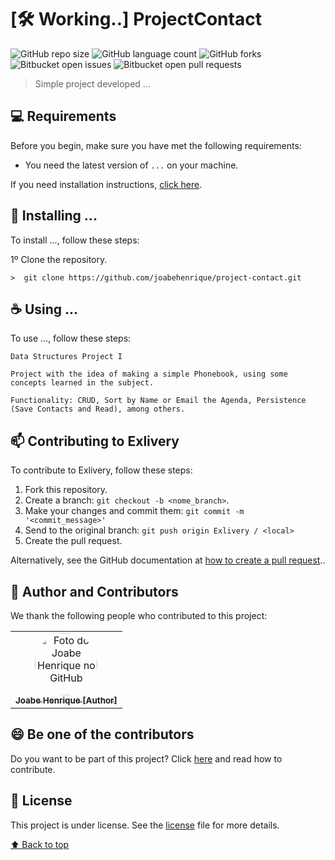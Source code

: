 # [:hammer_and_wrench: Working..] ProjectContact

![GitHub repo size](https://img.shields.io/github/repo-size/joabehenrique/project-contact?style=flat)
![GitHub language count](https://img.shields.io/github/languages/count/joabehenrique/project-contact?style=flat)
![GitHub forks](https://img.shields.io/github/forks/joabehenrique/project-contact?style=flat)
![Bitbucket open issues](https://img.shields.io/bitbucket/issues/joabehenrique/project-contact?style=flat)
![Bitbucket open pull requests](https://img.shields.io/bitbucket/pr-raw/joabehenrique/project-contact?style=flat)

> Simple project developed ...

## 💻 Requirements

Before you begin, make sure you have met the following requirements:

- You need the latest version of `...` on your machine.

If you need installation instructions, [click here]("...").

## 🚀 Installing ...

To install ..., follow these steps:

1º Clone the repository.

```
>  git clone https://github.com/joabehenrique/project-contact.git
```

## ☕ Using ...

To use ..., follow these steps:

```
Data Structures Project I

Project with the idea of making a simple Phonebook, using some concepts learned in the subject.

Functionality: CRUD, Sort by Name or Email the Agenda, Persistence (Save Contacts and Read), among others.
```

## 📫 Contributing to Exlivery

To contribute to Exlivery, follow these steps:

1. Fork this repository.
2. Create a branch: `git checkout -b <nome_branch>`.
3. Make your changes and commit them: `git commit -m '<commit_message>'`
4. Send to the original branch: `git push origin Exlivery / <local>`
5. Create the pull request.

Alternatively, see the GitHub documentation at [how to create a pull request](https://help.github.com/en/github/collaborating-with-issues-and-pull-requests/creating-a-pull-request)..

## 🤝 Author and Contributors

We thank the following people who contributed to this project:

<table>
  <tr>
    <td align="center">
      <a href="https://github.com/joabehenrique">
        <img src="https://avatars3.githubusercontent.com/u/64988299" width="100px" style="border-radius: 90px" alt="Foto do Joabe Henrique no GitHub"/><br>
        <sub>
          <b>Joabe Henrique [Author]</b>
        </sub>
      </a>
    </td>
  </tr>
</table>

## 😄 Be one of the contributors<br>

Do you want to be part of this project? Click [here](https://github.com/joabehenrique/project-contact/blob/main/CONTRIBUTING.md) and read how to contribute.

## 📝 License

This project is under license. See the [license](https://github.com/joabehenrique/project-contact/blob/main/LICENSE.md) file for more details.

[⬆ Back to top](#ProjectContact)<br>
